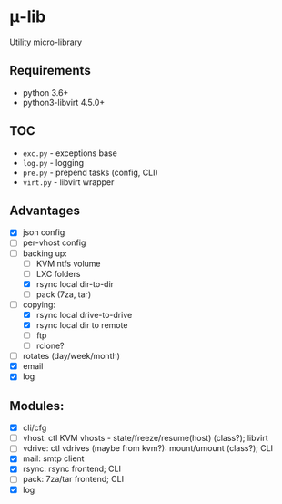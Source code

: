 # &mu;-lib

Utility micro-library

## Requirements

- python 3.6+
- python3-libvirt 4.5.0+

## TOC

- `exc.py` - exceptions base
- `log.py` - logging
- `pre.py` - prepend tasks (config, CLI)
- `virt.py` - libvirt wrapper

## Advantages
- [x] json config
- [ ] per-vhost config
- [ ] backing up:
  - [ ] KVM ntfs volume
  - [ ] LXC folders
  - [x] rsync local dir-to-dir
  - [ ] pack (7za, tar)
- [ ] copying:
  - [x] rsync local drive-to-drive
  - [x] rsync local dir to remote
  - [ ] ftp
  - [ ] rclone?
- [ ] rotates (day/week/month)
- [x] email
- [x] log

## Modules:
- [x] cli/cfg
- [ ] vhost: ctl KVM vhosts - state/freeze/resume(host) (class?); libvirt
- [ ] vdrive: ctl vdrives (maybe from kvm?): mount/umount (class?); CLI
- [x] mail: smtp client
- [x] rsync: rsync frontend; CLI
- [ ] pack: 7za/tar frontend; CLI
- [x] log
